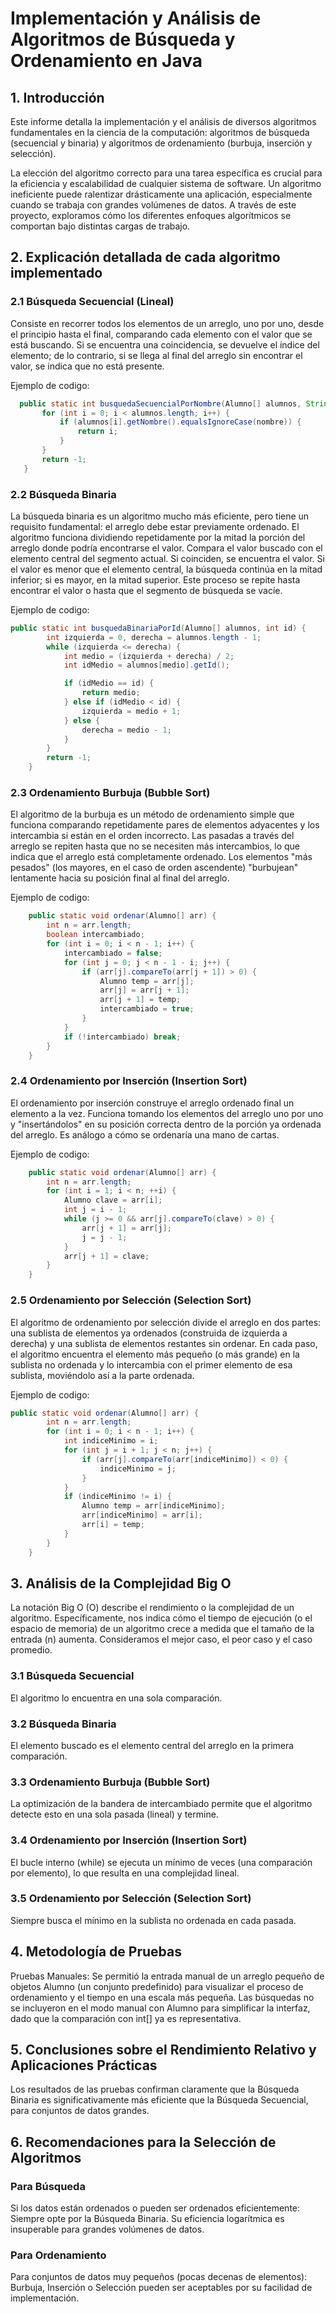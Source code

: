 # Implementación y Análisis de Algoritmos de Búsqueda y Ordenamiento en Java

## 1. Introducción

Este informe detalla la implementación y el análisis de diversos algoritmos fundamentales en la ciencia de la computación: algoritmos de búsqueda (secuencial y binaria) y algoritmos de ordenamiento (burbuja, inserción y selección).

La elección del algoritmo correcto para una tarea específica es crucial para la eficiencia y escalabilidad de cualquier sistema de software. Un algoritmo ineficiente puede ralentizar drásticamente una aplicación, especialmente cuando se trabaja con grandes volúmenes de datos. A través de este proyecto, exploramos cómo los diferentes enfoques algorítmicos se comportan bajo distintas cargas de trabajo.

## 2. Explicación detallada de cada algoritmo implementado

### 2.1 Búsqueda Secuencial (Lineal)

Consiste en recorrer todos los elementos de un arreglo, uno por uno, desde el principio hasta el final, comparando cada elemento con el valor que se está buscando. Si se encuentra una coincidencia, se devuelve el índice del elemento; de lo contrario, si se llega al final del arreglo sin encontrar el valor, se indica que no está presente.

Ejemplo de codigo:
 ```java
   public static int busquedaSecuencialPorNombre(Alumno[] alumnos, String nombre) {
        for (int i = 0; i < alumnos.length; i++) {
            if (alumnos[i].getNombre().equalsIgnoreCase(nombre)) {
                return i;
            }
        }
        return -1;
    }
```

### 2.2 Búsqueda Binaria

La búsqueda binaria es un algoritmo mucho más eficiente, pero tiene un requisito fundamental: el arreglo debe estar previamente ordenado. El algoritmo funciona dividiendo repetidamente por la mitad la porción del arreglo donde podría encontrarse el valor. Compara el valor buscado con el elemento central del segmento actual. Si coinciden, se encuentra el valor. Si el valor es menor que el elemento central, la búsqueda continúa en la mitad inferior; si es mayor, en la mitad superior. Este proceso se repite hasta encontrar el valor o hasta que el segmento de búsqueda se vacíe.

Ejemplo de codigo:
```java
public static int busquedaBinariaPorId(Alumno[] alumnos, int id) {
        int izquierda = 0, derecha = alumnos.length - 1;
        while (izquierda <= derecha) {
            int medio = (izquierda + derecha) / 2;
            int idMedio = alumnos[medio].getId();

            if (idMedio == id) {
                return medio;
            } else if (idMedio < id) {
                izquierda = medio + 1;
            } else {
                derecha = medio - 1;
            }
        }
        return -1;
    }
```
### 2.3 Ordenamiento Burbuja (Bubble Sort)

El algoritmo de la burbuja es un método de ordenamiento simple que funciona comparando repetidamente pares de elementos adyacentes y los intercambia si están en el orden incorrecto. Las pasadas a través del arreglo se repiten hasta que no se necesiten más intercambios, lo que indica que el arreglo está completamente ordenado. Los elementos "más pesados" (los mayores, en el caso de orden ascendente) "burbujean" lentamente hacia su posición final al final del arreglo.

Ejemplo de codigo:
```java
	public static void ordenar(Alumno[] arr) {
    	int n = arr.length;
    	boolean intercambiado;
    	for (int i = 0; i < n - 1; i++) {
        	intercambiado = false;
        	for (int j = 0; j < n - 1 - i; j++) {
            	if (arr[j].compareTo(arr[j + 1]) > 0) {
                	Alumno temp = arr[j];
                    arr[j] = arr[j + 1];
                    arr[j + 1] = temp;
                    intercambiado = true;
            	}
        	}
        	if (!intercambiado) break;
	    }
	}
```
### 2.4 Ordenamiento por Inserción (Insertion Sort)

El ordenamiento por inserción construye el arreglo ordenado final un elemento a la vez. Funciona tomando los elementos del arreglo uno por uno y "insertándolos" en su posición correcta dentro de la porción ya ordenada del arreglo. Es análogo a cómo se ordenaría una mano de cartas.

Ejemplo de codigo:
```java
	public static void ordenar(Alumno[] arr) {
    	int n = arr.length;
    	for (int i = 1; i < n; ++i) {
        	Alumno clave = arr[i];
        	int j = i - 1;
        	while (j >= 0 && arr[j].compareTo(clave) > 0) {
            	arr[j + 1] = arr[j];
            	j = j - 1;
        	}
        	arr[j + 1] = clave;
    	}
	}
```
### 2.5 Ordenamiento por Selección (Selection Sort)

El algoritmo de ordenamiento por selección divide el arreglo en dos partes: una sublista de elementos ya ordenados (construida de izquierda a derecha) y una sublista de elementos restantes sin ordenar. En cada paso, el algoritmo encuentra el elemento más pequeño (o más grande) en la sublista no ordenada y lo intercambia con el primer elemento de esa sublista, moviéndolo así a la parte ordenada.

Ejemplo de codigo:
```java
public static void ordenar(Alumno[] arr) {
    	int n = arr.length;
    	for (int i = 0; i < n - 1; i++) {
        	int indiceMinimo = i;
        	for (int j = i + 1; j < n; j++) {
            	if (arr[j].compareTo(arr[indiceMinimo]) < 0) {
                    indiceMinimo = j;
            	}
        	}
        	if (indiceMinimo != i) {
                Alumno temp = arr[indiceMinimo];
                arr[indiceMinimo] = arr[i];
                arr[i] = temp;
        	}
    	}
	}
```
## 3. Análisis de la Complejidad Big O

La notación Big O (O) describe el rendimiento o la complejidad de un algoritmo. Específicamente, nos indica cómo el tiempo de ejecución (o el espacio de memoria) de un algoritmo crece a medida que el tamaño de la entrada (n) aumenta. Consideramos el mejor caso, el peor caso y el caso promedio.

### 3.1 Búsqueda Secuencial

El algoritmo lo encuentra en una sola comparación.

### 3.2 Búsqueda Binaria

El elemento buscado es el elemento central del arreglo en la primera comparación.

### 3.3 Ordenamiento Burbuja (Bubble Sort)

La optimización de la bandera de intercambiado permite que el algoritmo detecte esto en una sola pasada (lineal) y termine.

### 3.4 Ordenamiento por Inserción (Insertion Sort)

El bucle interno (while) se ejecuta un mínimo de veces (una comparación por elemento), lo que resulta en una complejidad lineal.

### 3.5 Ordenamiento por Selección (Selection Sort)

Siempre busca el mínimo en la sublista no ordenada en cada pasada.

## 4. Metodología de Pruebas

Pruebas Manuales: Se permitió la entrada manual de un arreglo pequeño de objetos Alumno (un conjunto predefinido) para visualizar el proceso de ordenamiento y el tiempo en una escala más pequeña. Las búsquedas no se incluyeron en el modo manual con Alumno para simplificar la interfaz, dado que la comparación con int[] ya es representativa.

## 5. Conclusiones sobre el Rendimiento Relativo y Aplicaciones Prácticas

Los resultados de las pruebas confirman claramente que la Búsqueda Binaria es significativamente más eficiente que la Búsqueda Secuencial, para conjuntos de datos grandes.

## 6. Recomendaciones para la Selección de Algoritmos

### Para Búsqueda

Si los datos están ordenados o pueden ser ordenados eficientemente: Siempre opte por la Búsqueda Binaria. Su eficiencia logarítmica es insuperable para grandes volúmenes de datos.

### Para Ordenamiento

Para conjuntos de datos muy pequeños (pocas decenas de elementos): Burbuja, Inserción o Selección pueden ser aceptables por su facilidad de implementación.
